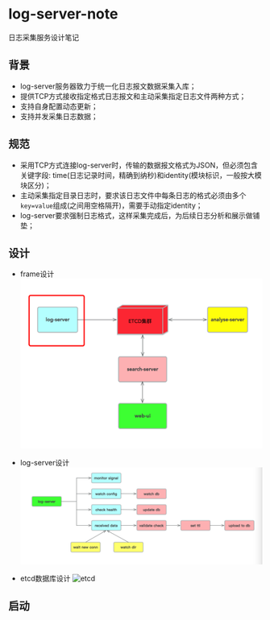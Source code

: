 # log-server-note
日志采集服务设计笔记

## 背景

* log-server服务器致力于统一化日志报文数据采集入库；
* 提供TCP方式接收指定格式日志报文和主动采集指定日志文件两种方式；
* 支持自身配置动态更新；
* 支持并发采集日志数据；

## 规范

* 采用TCP方式连接log-server时，传输的数据报文格式为JSON，但必须包含关键字段: time(日志记录时间，精确到纳秒)和identity(模块标识，一般按大模块区分)；
* 主动采集指定目录日志时，要求该日志文件中每条日志的格式必须由多个`key=value`组成(之间用空格隔开)，需要手动指定identity；
* log-server要求强制日志格式，这样采集完成后，为后续日志分析和展示做铺垫；

## 设计

* frame设计
![frame](png/frame.png)

* log-server设计
![log-server](png/log-server.png)

* etcd数据库设计
![etcd](png.etcd.png)

## 启动


